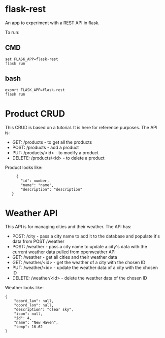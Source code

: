 # flask-rest
An app to experiment with a REST API in flask.

To run:
## CMD
```
set FLASK_APP=flask-rest
flask run
```
## bash
```
export FLASK_APP=flask-rest
flask run
```
# Product CRUD
This CRUD is based on a tutorial. It is here for reference purposes.
The API is:
 - GET: /products - to get all the products
 - POST: /products - add a product
 - PUT: /products/\<id> - to modify a product
 - DELETE: /products/\<id> - to delete a product
 
 Product looks like:
 ```
      {
        "id": number,
        "name": "name",
        "description": "description"
    }
 ```
# Weather API
This API is for managing cities and their weather.
The API has:
 - POST: /city - pass a city name to add it to the database and populate it's data from POST /weather
 - POST: /weather - pass a city name to update a city's data with the current weather data pulled from openweather API
 - GET: /weather - get all cities and their weather data
 - GET: /weather/\<id> - get the weather of a city with the chosen ID
 - PUT: /weather/\<id> - update the weather data of a city with the chosen ID
 - DELETE: /weather/\<id> - delete the weather data of the chosen ID

Weather looks like:
```
{
    "coord_lan": null,
    "coord_lon": null,
    "description": "clear sky",
    "icon": null,
    "id": 4,
    "name": "New Haven",
    "temp": 16.62
}
```
